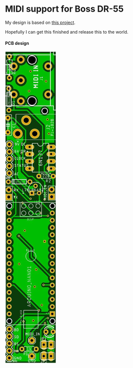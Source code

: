 
# MIDI support for Boss DR-55

My design is based on [this project](https://github.com/dwt98/dr55sync/).

Hopefully I can get this finished and release this to the world.



#### PCB design
![](/images/dr55/dr55_board.jpg)


